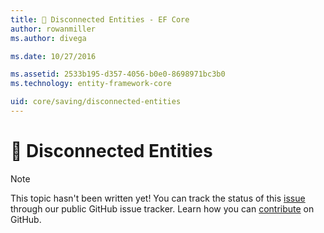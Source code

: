 ```yaml
---
title: 🔧 Disconnected Entities - EF Core
author: rowanmiller
ms.author: divega

ms.date: 10/27/2016

ms.assetid: 2533b195-d357-4056-b0e0-8698971bc3b0
ms.technology: entity-framework-core

uid: core/saving/disconnected-entities
---
```

# 🔧 Disconnected Entities

> [!NOTE]  
> This topic hasn't been written yet! You can track the status of this [issue](https://github.com/aspnet/EntityFramework.Docs/issues/126) through our public GitHub issue tracker. Learn how you can [contribute](https://github.com/aspnet/EntityFramework.Docs/blob/master/CONTRIBUTING.md) on GitHub.

